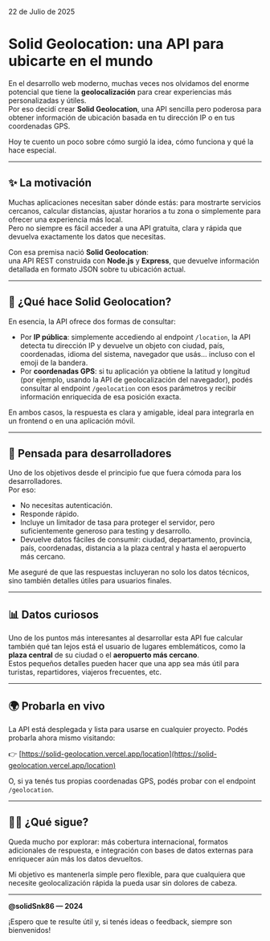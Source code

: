 22 de Julio de 2025

# Solid Geolocation: una API para ubicarte en el mundo

En el desarrollo web moderno, muchas veces nos olvidamos del enorme potencial que tiene la **geolocalización** para crear experiencias más personalizadas y útiles.  
Por eso decidí crear **Solid Geolocation**, una API sencilla pero poderosa para obtener información de ubicación basada en tu dirección IP o en tus coordenadas GPS.  

Hoy te cuento un poco sobre cómo surgió la idea, cómo funciona y qué la hace especial.

---

## ✨ La motivación

Muchas aplicaciones necesitan saber dónde estás: para mostrarte servicios cercanos, calcular distancias, ajustar horarios a tu zona o simplemente para ofrecer una experiencia más local.  
Pero no siempre es fácil acceder a una API gratuita, clara y rápida que devuelva exactamente los datos que necesitas.

Con esa premisa nació **Solid Geolocation**:  
una API REST construida con **Node.js** y **Express**, que devuelve información detallada en formato JSON sobre tu ubicación actual.

---

## 🧭 ¿Qué hace Solid Geolocation?

En esencia, la API ofrece dos formas de consultar:

- Por **IP pública**: simplemente accediendo al endpoint `/location`, la API detecta tu dirección IP y devuelve un objeto con ciudad, país, coordenadas, idioma del sistema, navegador que usás… incluso con el emoji de la bandera.  
- Por **coordenadas GPS**: si tu aplicación ya obtiene la latitud y longitud (por ejemplo, usando la API de geolocalización del navegador), podés consultar al endpoint `/geolocation` con esos parámetros y recibir información enriquecida de esa posición exacta.

En ambos casos, la respuesta es clara y amigable, ideal para integrarla en un frontend o en una aplicación móvil.

---

## 🚀 Pensada para desarrolladores

Uno de los objetivos desde el principio fue que fuera cómoda para los desarrolladores.  
Por eso:

- No necesitas autenticación.
- Responde rápido.
- Incluye un limitador de tasa para proteger el servidor, pero suficientemente generoso para testing y desarrollo.
- Devuelve datos fáciles de consumir: ciudad, departamento, provincia, país, coordenadas, distancia a la plaza central y hasta el aeropuerto más cercano.

Me aseguré de que las respuestas incluyeran no solo los datos técnicos, sino también detalles útiles para usuarios finales.

---

## 📊 Datos curiosos

Uno de los puntos más interesantes al desarrollar esta API fue calcular también qué tan lejos está el usuario de lugares emblemáticos, como la **plaza central** de su ciudad o el **aeropuerto más cercano**.  
Estos pequeños detalles pueden hacer que una app sea más útil para turistas, repartidores, viajeros frecuentes, etc.

---

## 🌍 Probarla en vivo

La API está desplegada y lista para usarse en cualquier proyecto. Podés probarla ahora mismo visitando:

👉 [https://solid-geolocation.vercel.app/location](https://solid-geolocation.vercel.app/location)

O, si ya tenés tus propias coordenadas GPS, podés probar con el endpoint `/geolocation`.

---

## 👨‍💻 ¿Qué sigue?

Queda mucho por explorar: más cobertura internacional, formatos adicionales de respuesta, e integración con bases de datos externas para enriquecer aún más los datos devueltos.

Mi objetivo es mantenerla simple pero flexible, para que cualquiera que necesite geolocalización rápida la pueda usar sin dolores de cabeza.

---

**@solidSnk86 — 2024**

¡Espero que te resulte útil y, si tenés ideas o feedback, siempre son bienvenidos!
